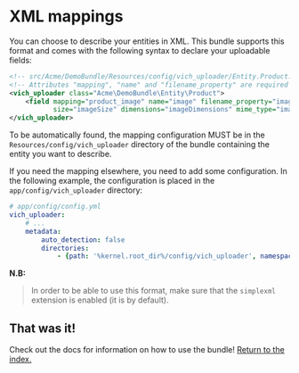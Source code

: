 XML mappings
============

You can choose to describe your entities in XML. This bundle supports this
format and comes with the following syntax to declare your uploadable fields:

```xml
<!-- src/Acme/DemoBundle/Resources/config/vich_uploader/Entity.Product.xml -->
<!-- Attributes "mapping", "name" and "filename_property" are required -->
<vich_uploader class="Acme\DemoBundle\Entity\Product">
    <field mapping="product_image" name="image" filename_property="imageName"
           size="imageSize" dimensions="imageDimensions" mime_type="imageMimeType" original_name="imageOriginalName" />
</vich_uploader>
```

To be automatically found, the mapping configuration MUST be in the `Resources/config/vich_uploader`
directory of the bundle containing the entity you want to describe.

If you need the mapping elsewhere, you need to add some configuration.
In the following example, the configuration is placed in the `app/config/vich_uploader` directory:

```yaml
# app/config/config.yml
vich_uploader:
    # ...
    metadata:
        auto_detection: false
        directories:
            - {path: '%kernel.root_dir%/config/vich_uploader', namespace_prefix: 'Acme'}
```

**N.B:**

> In order to be able to use this format, make sure that the `simplexml`
> extension is enabled (it is by default).


## That was it!

Check out the docs for information on how to use the bundle! [Return to the
index.](../index.md)
